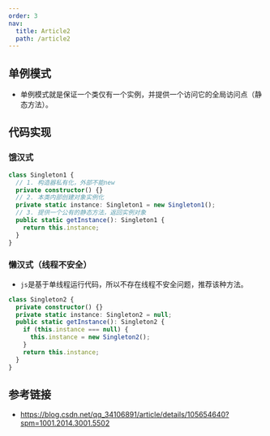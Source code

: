 ```yaml
---
order: 3
nav:
  title: Article2
  path: /article2
---
```


## 单例模式

- 单例模式就是保证一个类仅有一个实例，并提供一个访问它的全局访问点（静态方法）。

## 代码实现

### 饿汉式

```typescript
class Singleton1 {
  // 1. 构造器私有化，外部不能new
  private constructor() {}
  // 2. 本类内部创建对象实例化
  private static instance: Singleton1 = new Singleton1();
  // 3. 提供一个公有的静态方法，返回实例对象
  public static getInstance(): Singleton1 {
    return this.instance;
  }
}
```

### 懒汉式（线程不安全）

- `js`是基于单线程运行代码，所以不存在线程不安全问题，推荐该种方法。

```typescript
class Singleton2 {
  private constructor() {}
  private static instance: Singleton2 = null;
  public static getInstance(): Singleton2 {
    if (this.instance === null) {
      this.instance = new Singleton2();
    }
    return this.instance;
  }
}
```

## 参考链接

- https://blog.csdn.net/qq_34106891/article/details/105654640?spm=1001.2014.3001.5502
